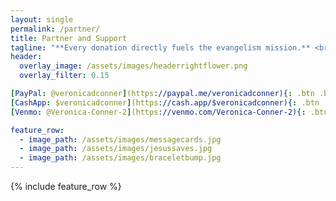 ```yaml
---
layout: single
permalink: /partner/
title: Partner and Support
tagline: "**Every donation directly fuels the evangelism mission.** <br>Your generous support helps provide Bibles, gospel tracts, travel expenses, care packages for the homeless, and essential outreach supplies—ensuring the message of salvation can go farther and touch more lives."
header:
  overlay_image: /assets/images/headerrightflower.png
  overlay_filter: 0.15

[PayPal: @veronicadconner](https://paypal.me/veronicadconner){: .btn .btn--info}
[CashApp: $veronicadconner](https://cash.app/$veronicadconner){: .btn .btn--info}
[Venmo: @Veronica-Conner-2](https://venmo.com/Veronica-Conner-2){: .btn .btn--info}

feature_row:
  - image_path: /assets/images/messagecards.jpg
  - image_path: /assets/images/jesussaves.jpg
  - image_path: /assets/images/braceletbump.jpg
---
```


{% include feature_row %}